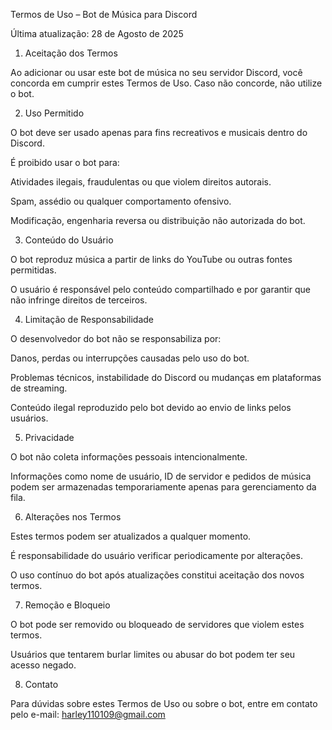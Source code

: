 Termos de Uso – Bot de Música para Discord

Última atualização: 28 de Agosto de 2025

1. Aceitação dos Termos

Ao adicionar ou usar este bot de música no seu servidor Discord, você concorda em cumprir estes Termos de Uso. Caso não concorde, não utilize o bot.

2. Uso Permitido

O bot deve ser usado apenas para fins recreativos e musicais dentro do Discord.

É proibido usar o bot para:

Atividades ilegais, fraudulentas ou que violem direitos autorais.

Spam, assédio ou qualquer comportamento ofensivo.

Modificação, engenharia reversa ou distribuição não autorizada do bot.

3. Conteúdo do Usuário

O bot reproduz música a partir de links do YouTube ou outras fontes permitidas.

O usuário é responsável pelo conteúdo compartilhado e por garantir que não infringe direitos de terceiros.

4. Limitação de Responsabilidade

O desenvolvedor do bot não se responsabiliza por:

Danos, perdas ou interrupções causadas pelo uso do bot.

Problemas técnicos, instabilidade do Discord ou mudanças em plataformas de streaming.

Conteúdo ilegal reproduzido pelo bot devido ao envio de links pelos usuários.

5. Privacidade

O bot não coleta informações pessoais intencionalmente.

Informações como nome de usuário, ID de servidor e pedidos de música podem ser armazenadas temporariamente apenas para gerenciamento da fila.

6. Alterações nos Termos

Estes termos podem ser atualizados a qualquer momento.

É responsabilidade do usuário verificar periodicamente por alterações.

O uso contínuo do bot após atualizações constitui aceitação dos novos termos.

7. Remoção e Bloqueio

O bot pode ser removido ou bloqueado de servidores que violem estes termos.

Usuários que tentarem burlar limites ou abusar do bot podem ter seu acesso negado.

8. Contato

Para dúvidas sobre estes Termos de Uso ou sobre o bot, entre em contato pelo e-mail:
harley110109@gmail.com
